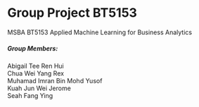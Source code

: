 # Group Project BT5153
MSBA BT5153 Applied Machine Learning for Business Analytics

##### Group Members: <br />
Abigail Tee Ren Hui <br />
Chua Wei Yang Rex <br />
Muhamad Imran Bin Mohd Yusof <br />
Kuah Jun Wei Jerome <br />
Seah Fang Ying 



